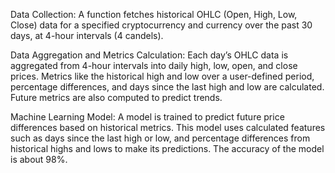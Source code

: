 Data Collection: A function fetches historical OHLC (Open, High, Low, Close) data for a specified cryptocurrency and currency over the past 30 days, at 4-hour intervals (4 candels).


Data Aggregation and Metrics Calculation: Each day’s OHLC data is aggregated from 4-hour intervals into daily high, low, open, and close prices. Metrics like the historical high and low over a user-defined period, percentage differences, and days since the last high and low are calculated. Future metrics are also computed to predict trends.


Machine Learning Model: A model is trained to predict future price differences based on historical metrics. This model uses calculated features such as days since the last high or low, and percentage differences from historical highs and lows to make its predictions. The accuracy of the model is about 98%.
